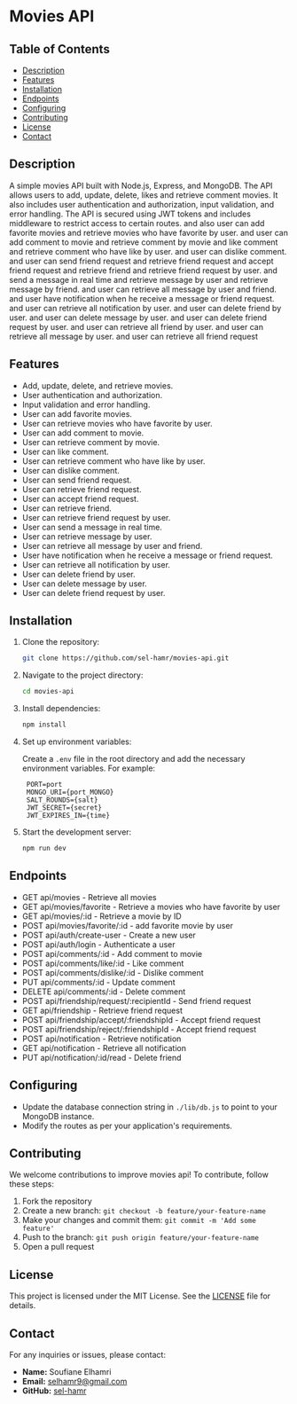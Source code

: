 # Movies API

## Table of Contents

- [Description](#description)
- [Features](#features)
- [Installation](#installation)
- [Endpoints](#endpoints)
- [Configuring](#configuring)
- [Contributing](#contributing)
- [License](#license)
- [Contact](#contact)

## Description

A simple movies API built with Node.js, Express, and MongoDB. The API allows users to add, update, delete, likes and retrieve comment movies. It also includes user authentication and authorization, input validation, and error handling. The API is secured using JWT tokens and includes middleware to restrict access to certain routes.
and also user can add favorite movies and retrieve movies who have favorite by user.
and user can add comment to movie and retrieve comment by movie and like comment and retrieve comment who have like by user. and user can dislike comment. and user can send friend request and retrieve friend request and accept friend request and retrieve friend and retrieve friend request by user. and send a message in real time and retrieve message by user and retrieve message by friend. and user can retrieve all message by user and friend. and user have notification when he receive a message or friend request. and user can retrieve all notification by user. and user can delete friend by user. and user can delete message by user. and user can delete friend request by user. and user can retrieve all friend by user. and user can retrieve all message by user. and user can retrieve all friend request

## Features

- Add, update, delete, and retrieve movies.
- User authentication and authorization.
- Input validation and error handling.
- User can add favorite movies.
- User can retrieve movies who have favorite by user.
- User can add comment to movie.
- User can retrieve comment by movie.
- User can like comment.
- User can retrieve comment who have like by user.
- User can dislike comment.
- User can send friend request.
- User can retrieve friend request.
- User can accept friend request.
- User can retrieve friend.
- User can retrieve friend request by user.
- User can send a message in real time.
- User can retrieve message by user.
- User can retrieve all message by user and friend.
- User have notification when he receive a message or friend request.
- User can retrieve all notification by user.
- User can delete friend by user.
- User can delete message by user.
- User can delete friend request by user.

## Installation

1. Clone the repository:

   ```bash
   git clone https://github.com/sel-hamr/movies-api.git
   ```

2. Navigate to the project directory:
   ```bash
   cd movies-api
   ```
3. Install dependencies:

   ```bash
   npm install
   ```

4. Set up environment variables:

   Create a `.env` file in the root directory and add the necessary environment variables. For example:

   ```plaintext
    PORT=port
    MONGO_URI={port_MONGO}
    SALT_ROUNDS={salt}
    JWT_SECRET={secret}
    JWT_EXPIRES_IN={time}
   ```

5. Start the development server:

   ```bash
   npm run dev
   ```

## Endpoints

- GET api/movies - Retrieve all movies
- GET api/movies/favorite - Retrieve a movies who have favorite by user
- GET api/movies/:id - Retrieve a movie by ID
- POST api/movies/favorite/:id - add favorite movie by user
- POST api/auth/create-user - Create a new user
- POST api/auth/login - Authenticate a user
- POST api/comments/:id - Add comment to movie
- POST api/comments/like/:id - Like comment
- POST api/comments/dislike/:id - Dislike comment
- PUT api/comments/:id - Update comment
- DELETE api/comments/:id - Delete comment
- POST api/friendship/request/:recipientId - Send friend request
- GET api/friendship - Retrieve friend request
- POST api/friendship/accept/:friendshipId - Accept friend request
- POST api/friendship/reject/:friendshipId - Accept friend request
- POST api/notification - Retrieve notification
- GET api/notification - Retrieve all notification
- PUT api/notification/:id/read - Delete friend

## Configuring

- Update the database connection string in `./lib/db.js` to point to your MongoDB instance.
- Modify the routes as per your application's requirements.

## Contributing

We welcome contributions to improve movies api! To contribute, follow these steps:

1. Fork the repository
2. Create a new branch: `git checkout -b feature/your-feature-name`
3. Make your changes and commit them: `git commit -m 'Add some feature'`
4. Push to the branch: `git push origin feature/your-feature-name`
5. Open a pull request

## License

This project is licensed under the MIT License. See the [LICENSE](LICENSE) file for details.

## Contact

For any inquiries or issues, please contact:

- **Name:** Soufiane Elhamri
- **Email:** selhamr9@gmail.com
- **GitHub:** [sel-hamr](https://github.com/sel-hamr)
